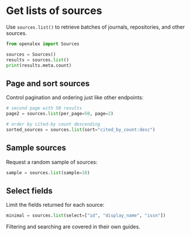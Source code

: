 # Get lists of sources

Use `sources.list()` to retrieve batches of journals, repositories, and other sources.

```python
from openalex import Sources

sources = Sources()
results = sources.list()
print(results.meta.count)
```

## Page and sort sources

Control pagination and ordering just like other endpoints:

```python
# second page with 50 results
page2 = sources.list(per_page=50, page=2)

# order by cited-by count descending
sorted_sources = sources.list(sort="cited_by_count:desc")
```

## Sample sources

Request a random sample of sources:

```python
sample = sources.list(sample=10)
```

## Select fields

Limit the fields returned for each source:

```python
minimal = sources.list(select=["id", "display_name", "issn"])
```

Filtering and searching are covered in their own guides.
